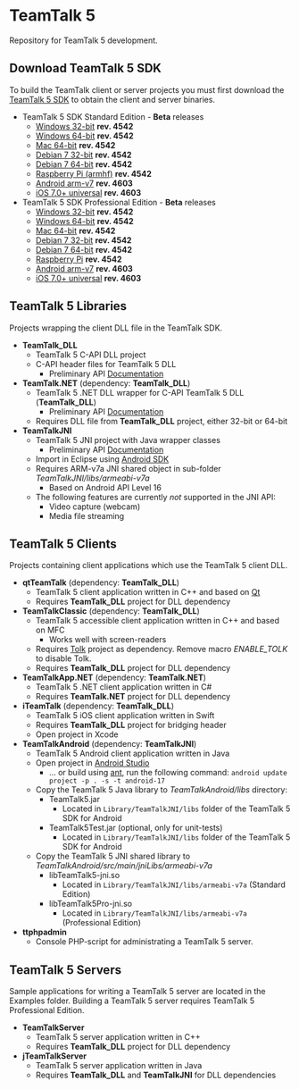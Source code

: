 # TeamTalk 5

Repository for TeamTalk 5 development.

## Download TeamTalk 5 SDK

To build the TeamTalk client or server projects you must first download the
[TeamTalk 5 SDK](http://www.bearware.dk/?page_id=393) to obtain the client and server binaries.

* TeamTalk 5 SDK Standard Edition - **Beta** releases
  * [Windows 32-bit](http://bearware.dk/test/teamtalksdk/v5.1.3.4542/tt5sdk_v5.1.3.4542_win32.zip) **rev. 4542**
  * [Windows 64-bit](http://bearware.dk/test/teamtalksdk/v5.1.3.4542/tt5sdk_v5.1.3.4542_win64.zip) **rev. 4542**
  * [Mac 64-bit](http://bearware.dk/test/teamtalksdk/v5.1.3.4542/tt5sdk_v5.1.3.4542_macos_x86_64.tar.gz) **rev. 4542**
  * [Debian 7 32-bit](http://bearware.dk/test/teamtalksdk/v5.1.3.4542/tt5sdk_v5.1.3.4542_debian7_i386.tar.gz) **rev. 4542**
  * [Debian 7 64-bit](http://bearware.dk/test/teamtalksdk/v5.1.3.4542/tt5sdk_v5.1.3.4542_debian7_x86_64.tar.gz) **rev. 4542**
  * [Raspberry Pi (armhf)](http://bearware.dk/test/teamtalksdk/v5.1.3.4542/tt5sdk_v5.1.3.4542_raspbian_armhf.tar.gz) **rev. 4542**
  * [Android arm-v7](http://bearware.dk/test/teamtalksdk/v5.1.6.4603/tt5sdk_v5.1.6.4603_android_armv7a.tar.gz)  **rev. 4603**
  * [iOS 7.0+ universal](http://bearware.dk/test/teamtalksdk/v5.1.6.4603/tt5sdk_v5.1.6.4603_ios_universal.tar.gz)  **rev. 4603**
* TeamTalk 5 SDK Professional Edition - **Beta** releases
  * [Windows 32-bit](http://bearware.dk/test/teamtalksdk/v5.1.3.4542/tt5prosdk_v5.1.3.4542_win32.zip) **rev. 4542**
  * [Windows 64-bit](http://bearware.dk/test/teamtalksdk/v5.1.3.4542/tt5prosdk_v5.1.3.4542_win64.zip) **rev. 4542**
  * [Mac 64-bit](http://bearware.dk/test/teamtalksdk/v5.1.3.4542/tt5prosdk_v5.1.3.4542_macos_x86_64.tar.gz) **rev. 4542**
  * [Debian 7 32-bit](http://bearware.dk/test/teamtalksdk/v5.1.3.4542/tt5prosdk_v5.1.3.4542_debian7_i386.tar.gz) **rev. 4542**
  * [Debian 7 64-bit](http://bearware.dk/test/teamtalksdk/v5.1.3.4542/tt5prosdk_v5.1.3.4542_debian7_x86_64.tar.gz) **rev. 4542**
  * [Raspberry Pi](http://bearware.dk/test/teamtalksdk/v5.1.3.4542/tt5prosdk_v5.1.3.4542_raspbian_armhf.tar.gz) **rev. 4542**
  * [Android arm-v7](http://bearware.dk/test/teamtalksdk/v5.1.6.4603/tt5prosdk_v5.1.6.4603_android_armv7a.tar.gz)  **rev. 4603**
  * [iOS 7.0+ universal](http://bearware.dk/test/teamtalksdk/v5.1.6.4603/tt5prosdk_v5.1.6.4603_ios_universal.tar.gz)  **rev. 4603**

## TeamTalk 5 Libraries
Projects wrapping the client DLL file in the TeamTalk SDK.
* **TeamTalk_DLL**
  * TeamTalk 5 C-API DLL project 
  * C-API header files for TeamTalk 5 DLL
    * Preliminary API [Documentation](http://bearware.dk/test/teamtalksdk/v5.1.6.4596/docs/C-API/)
* **TeamTalk.NET** (dependency: **TeamTalk_DLL**)
  * TeamTalk 5 .NET DLL wrapper for C-API TeamTalk 5 DLL (**TeamTalk_DLL**)
    * Preliminary API [Documentation](http://bearware.dk/test/teamtalksdk/v5.1.4.4581/docs/NET/)
  * Requires DLL file from **TeamTalk_DLL** project, either 32-bit or 64-bit
* **TeamTalkJNI**
  * TeamTalk 5 JNI project with Java wrapper classes
    * Preliminary API [Documentation](http://bearware.dk/test/teamtalksdk/v5.1.4.4581/docs/Java/)
  * Import in Eclipse using [Android SDK](http://developer.android.com/sdk/index.html)
  * Requires ARM-v7a JNI shared object in sub-folder *TeamTalkJNI/libs/armeabi-v7a*
    * Based on Android API Level 16
  * The following features are currently *not* supported in the JNI API:
    * Video capture (webcam)
    * Media file streaming

## TeamTalk 5 Clients
Projects containing client applications which use the TeamTalk 5 client DLL.
* **qtTeamTalk** (dependency: **TeamTalk_DLL**)
  * TeamTalk 5 client application written in C++ and based on [Qt](http://www.qt.io)
  * Requires **TeamTalk_DLL** project for DLL dependency
* **TeamTalkClassic** (dependency: **TeamTalk_DLL**)
  * TeamTalk 5 accessible client application written in C++ and based on MFC
    * Works well with screen-readers
  * Requires [Tolk](https://github.com/dkager/tolk) project as dependency. Remove macro *ENABLE_TOLK* to disable Tolk.
  * Requires **TeamTalk_DLL** project for DLL dependency
* **TeamTalkApp.NET** (dependency: **TeamTalk.NET**)
  * TeamTalk 5 .NET client application written in C#
  * Requires **TeamTalk.NET** project for DLL dependency
* **iTeamTalk** (dependency: **TeamTalk_DLL**)
  * TeamTalk 5 iOS client application written in Swift
  * Requires **TeamTalk_DLL** project for bridging header
  * Open project in Xcode
* **TeamTalkAndroid** (dependency: **TeamTalkJNI**)
  * TeamTalk 5 Android client application written in Java
  * Open project in [Android Studio](https://developer.android.com/studio/intro/index.html)
    * ... or build using [ant](http://ant.apache.org), run the following command: ```android update project -p . -s -t android-17```
  * Copy the TeamTalk 5 Java library to *TeamTalkAndroid/libs* directory:
    * TeamTalk5.jar
      * Located in ```Library/TeamTalkJNI/libs``` folder of the TeamTalk 5 SDK for Android
    * TeamTalk5Test.jar (optional, only for unit-tests)
      * Located in ```Library/TeamTalkJNI/libs``` folder of the TeamTalk 5 SDK for Android
  * Copy the TeamTalk 5 JNI shared library to *TeamTalkAndroid/src/main/jniLibs/armeabi-v7a*
    * libTeamTalk5-jni.so
        * Located in ```Library/TeamTalkJNI/libs/armeabi-v7a``` (Standard Edition)
    * libTeamTalk5Pro-jni.so
        * Located in ```Library/TeamTalkJNI/libs/armeabi-v7a``` (Professional Edition)
* **ttphpadmin**
  * Console PHP-script for administrating a TeamTalk 5 server.

## TeamTalk 5 Servers
Sample applications for writing a TeamTalk 5 server are located in the Examples folder. Building a TeamTalk 5 server requires TeamTalk 5 Professional Edition.
* **TeamTalkServer**
  * TeamTalk 5 server application written in C++
  * Requires **TeamTalk_DLL** project for DLL dependency
* **jTeamTalkServer**
  * TeamTalk 5 server application written in Java
  * Requires **TeamTalk_DLL** and **TeamTalkJNI** for DLL dependencies
